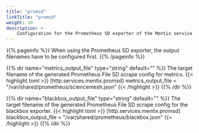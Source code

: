 ```yaml
---
title: "promsd"
linkTitle: "promsd"
weight: 10
description: >
    Configuration for the Prometheus SD exporter of the Mentix service
---
```


{{% pageinfo %}}
When using the Prometheus SD exporter, the output filenames have to be configured first.
{{% /pageinfo %}}

{{% dir name="metrics_output_file" type="string" default="" %}}
The target filename of the generated Prometheus File SD scrape config for metrics.
{{< highlight toml >}}
[http.services.mentix.promsd]
metrics_output_file = "/var/shared/prometheus/sciencemesh.json"
{{< /highlight >}}
{{% /dir %}}

{{% dir name="blackbox_output_file" type="string" default="" %}}
The target filename of the generated Prometheus File SD scrape config for the blackbox exporter.
{{< highlight toml >}}
[http.services.mentix.promsd]
blackbox_output_file = "/var/shared/prometheus/blackbox.json"
{{< /highlight >}}
{{% /dir %}}
